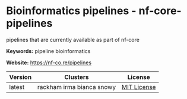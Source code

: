 # Bioinformatics pipelines - nf-core-pipelines

pipelines that are currently available as part of nf-core

**Keywords:** pipeline bioinformatics

**Website:** <https://nf-co.re/pipelines>

| Version | Clusters | License |
| ------- | -------- | ------- |
| latest | rackham irma bianca snowy | [MIT License](https://github.com/nf-core/tools/blob/master/LICENSE) |
